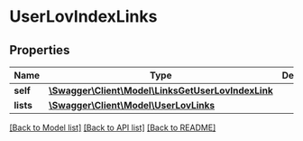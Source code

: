 # UserLovIndexLinks

## Properties
Name | Type | Description | Notes
------------ | ------------- | ------------- | -------------
**self** | [**\Swagger\Client\Model\LinksGetUserLovIndexLink**](LinksGetUserLovIndexLink.md) |  | [optional] 
**lists** | [**\Swagger\Client\Model\UserLovLinks**](UserLovLinks.md) |  | [optional] 

[[Back to Model list]](../README.md#documentation-for-models) [[Back to API list]](../README.md#documentation-for-api-endpoints) [[Back to README]](../README.md)


